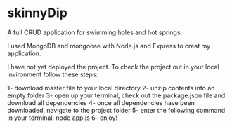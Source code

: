 # skinnyDip

A full CRUD application for swimming holes and hot springs.

I used MongoDB and mongoose with Node.js and Express to creat my application. 

I have not yet deployed the project. To check the project out in your local invironment follow these steps:

1- download master file to your local directory
2- unzip contents into an empty folder
3- open up your terminal, check out the package.json file and download all dependencies
4- once all dependencies have been downloaded, navigate to the project folder
5- enter the following command in your terminal: node app.js
6- enjoy!
